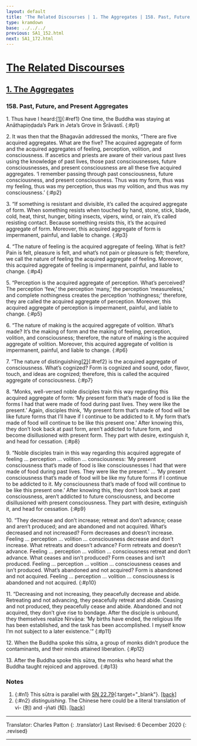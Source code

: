 ```yaml
---
layout: default
title: 'The Related Discourses | 1. The Aggregates | 158. Past, Future, and Present Aggregates'
type: kramdown
base: ../../../
previous: SA1_152.html
next: SA1_172.html
---
```


# [The Related Discourses](../index.html)
## [1. The Aggregates](index.html)
### 158. Past, Future, and Present Aggregates

1\. Thus have I heard:[\[1\]](#n1){:#ref1} One time, the Buddha was staying at Anāthapiṇḍada’s Park in Jeta’s Grove in Śrāvastī.
{:#p1}

2\. It was then that the Bhagavān addressed the monks, “There are five acquired aggregates. What are the five? The acquired aggregate of form and the acquired aggregates of feeling, perception, volition, and consciousness. If ascetics and priests are aware of their various past lives using the knowledge of past lives, those past consciousnesses, future consciousnesses, and present consciousness are all these five acquired aggregates. ‘I remember passing through past consciousness, future consciousness, and present consciousness. Thus was my form, thus was my feeling, thus was my perception, thus was my volition, and thus was my consciousness.’
{:#p2}

3\. “If something is resistant and divisible, it’s called the acquired aggregate of form. When something resists when touched by hand, stone, stick, blade, cold, heat, thirst, hunger, biting insects, vipers, wind, or rain, it’s called resisting contact. Because something resists this, it’s the acquired aggregate of form. Moreover, this acquired aggregate of form is impermanent, painful, and liable to change.
{:#p3}

4\. “The nature of feeling is the acquired aggregate of feeling. What is felt? Pain is felt, pleasure is felt, and what’s not pain or pleasure is felt; therefore, we call the nature of feeling the acquired aggregate of feeling. Moreover, this acquired aggregate of feeling is impermanent, painful, and liable to change.
{:#p4}

5\. “Perception is the acquired aggregate of perception. What’s perceived? The perception ‘few,’ the perception ‘many,’ the perception ‘measureless,’ and complete nothingness creates the perception ‘nothingness;’ therefore, they are called the acquired aggregate of perception. Moreover, this acquired aggregate of perception is impermanent, painful, and liable to change.
{:#p5}

6\. “The nature of making is the acquired aggregate of volition. What’s made? It’s the making of form and the making of feeling, perception, volition, and consciousness; therefore, the nature of making is the acquired aggregate of volition. Moreover, this acquired aggregate of volition is impermanent, painful, and liable to change.
{:#p6}

7\. “The nature of distinguishing[\[2\]](#n2){:#ref2} is the acquired aggregate of consciousness. What’s cognized? Form is cognized and sound, odor, flavor, touch, and ideas are cognized; therefore, this is called the acquired aggregate of consciousness.
{:#p7}

8\. “Monks, well-versed noble disciples train this way regarding this acquired aggregate of form: ‘My present form that’s made of food is like the forms I had that were made of food during past lives. They were like the present.’ Again, disciples think, ‘My present form that’s made of food will be like future forms that I’ll have if I continue to be addicted to it. My form that’s made of food will continue to be like this present one.’ After knowing this, they don’t look back at past form, aren’t addicted to future form, and become disillusioned with present form. They part with desire, extinguish it, and head for cessation.
{:#p8}

9\. “Noble disciples train in this way regarding this acquired aggregate of feeling … perception … volition … consciousness: ‘My present consciousness that’s made of food is like consciousnesses I had that were made of food during past lives. They were like the present.’ … ‘My present consciousness that’s made of food will be like my future forms if I continue to be addicted to it. My consciousness that’s made of food will continue to be like this present one.’ After knowing this, they don’t look back at past consciousness, aren’t addicted to future consciousness, and become disillusioned with present consciousness. They part with desire, extinguish it, and head for cessation.
{:#p9}

10\. “They decrease and don’t increase; retreat and don’t advance; cease and aren’t produced; and are abandoned and not acquired. What’s decreased and not increased? Form decreases and doesn’t increase. Feeling … perception … volition … consciousness decrease and don’t increase. What retreats and doesn’t advance? Form retreats and doesn’t advance. Feeling … perception … volition … consciousness retreat and don’t advance. What ceases and isn’t produced? Form ceases and isn’t produced. Feeling … perception … volition … consciousness ceases and isn’t produced. What’s abandoned and not acquired? Form is abandoned and not acquired. Feeling … perception … volition … consciousness is abandoned and not acquired.
{:#p10}

11\. “Decreasing and not increasing, they peacefully decrease and abide. Retreating and not advancing, they peacefully retreat and abide. Ceasing and not produced, they peacefully cease and abide. Abandoned and not acquired, they don’t give rise to bondage. After the disciple is unbound, they themselves realize Nirvāṇa: ‘My births have ended, the religious life has been established, and the task has been accomplished. I myself know I’m not subject to a later existence.’”
{:#p11}

12\. When the Buddha spoke this sūtra, a group of monks didn’t produce the contaminants, and their minds attained liberation.
{:#p12}

13\. After the Buddha spoke this sūtra, the monks who heard what the Buddha taught rejoiced and approved.
{:#p13}

### Notes

1. {:#n1} This sūtra is parallel with [SN 22.79](https://suttacentral.net/sn22.79){:target="_blank"}. [\[back\]](#ref1)
2. {:#n2} *distinguishing*. The Chinese here could be a literal translation of vi- (別) and -jñati (知). [\[back\]](#ref2)

---

Translator: Charles Patton
{: .translator}
Last Revised: 6 December 2020
{: .revised}

---